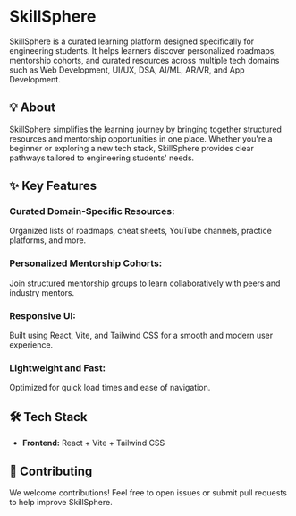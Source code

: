 # SkillSphere

SkillSphere is a curated learning platform designed specifically for engineering students. It helps learners discover personalized roadmaps, mentorship cohorts, and curated resources across multiple tech domains such as Web Development, UI/UX, DSA, AI/ML, AR/VR, and App Development.

## 💡 About

SkillSphere simplifies the learning journey by bringing together structured resources and mentorship opportunities in one place. Whether you're a beginner or exploring a new tech stack, SkillSphere provides clear pathways tailored to engineering students' needs.

## ✨ Key Features

### Curated Domain-Specific Resources:

Organized lists of roadmaps, cheat sheets, YouTube channels, practice platforms, and more.

### Personalized Mentorship Cohorts:

Join structured mentorship groups to learn collaboratively with peers and industry mentors.

### Responsive UI:

Built using React, Vite, and Tailwind CSS for a smooth and modern user experience.

### Lightweight and Fast:

Optimized for quick load times and ease of navigation.

## 🛠️ Tech Stack

- **Frontend:** React + Vite + Tailwind CSS

## 🤝 Contributing

We welcome contributions! Feel free to open issues or submit pull requests to help improve SkillSphere.
